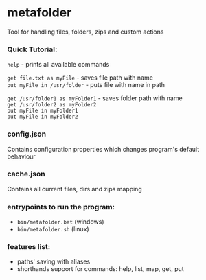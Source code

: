 # metafolder
Tool for handling files, folders, zips and custom actions

### Quick Tutorial:
`help` - prints all available commands  

`get file.txt as myFile` - saves file path with name  
`put myFile in /usr/folder` - puts file with name in path

`get /usr/folder1 as myFolder1` - saves folder path with name  
`get /usr/folder2 as myFolder2`  
`put myFile in myFolder1`  
`put myFile in myFolder2`  

### config.json
Contains configuration properties which changes program's default behaviour

### cache.json
Contains all current files, dirs and zips mapping

### entrypoints to run the program:
* `bin/metafolder.bat` (windows)
* `bin/metafolder.sh` (linux)

### features list:
- paths' saving with aliases
- shorthands support for commands: help, list, map, get, put